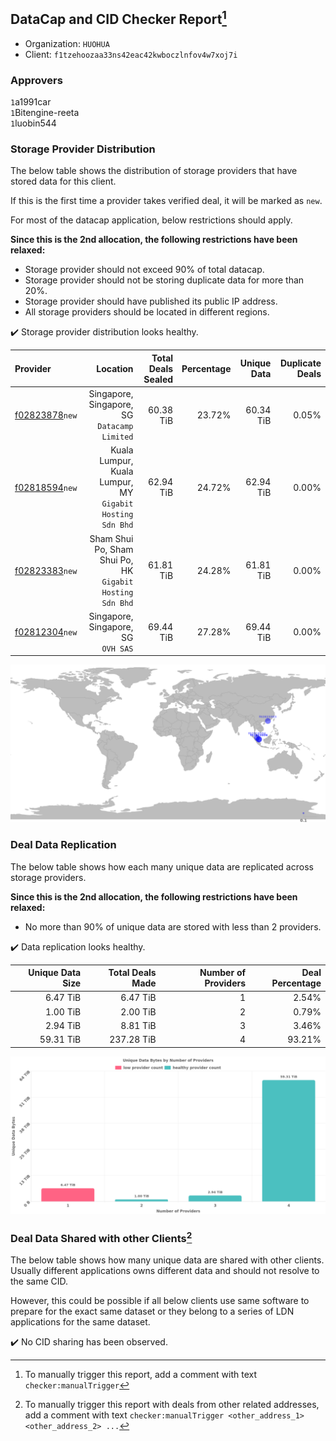 ## DataCap and CID Checker Report[^1]
 - Organization: `HUOHUA`
 - Client: `f1tzehoozaa33ns42eac42kwboczlnfov4w7xoj7i`
### Approvers
`1`a1991car<br/>`1`Bitengine-reeta<br/>`1`luobin544


### Storage Provider Distribution
The below table shows the distribution of storage providers that have stored data for this client.

If this is the first time a provider takes verified deal, it will be marked as `new`.

For most of the datacap application, below restrictions should apply.

**Since this is the 2nd allocation, the following restrictions have been relaxed:**
 - Storage provider should not exceed 90% of total datacap.
 - Storage provider should not be storing duplicate data for more than 20%.
 - Storage provider should have published its public IP address.
 - All storage providers should be located in different regions.

✔️ Storage provider distribution looks healthy.

| Provider                                                    |                                                     Location | Total Deals Sealed | Percentage | Unique Data | Duplicate Deals |
| :---------------------------------------------------------- | -----------------------------------------------------------: | -----------------: | ---------: | ----------: | --------------: |
| [f02823878](https://filfox.info/en/address/f02823878)`new`  |              Singapore, Singapore, SG<br/>`Datacamp Limited` |          60.38 TiB |     23.72% |   60.34 TiB |           0.05% |
| [f02818594](https://filfox.info/en/address/f02818594)`new`  | Kuala Lumpur, Kuala Lumpur, MY<br/>`Gigabit Hosting Sdn Bhd` |          62.94 TiB |     24.72% |   62.94 TiB |           0.00% |
| [f02823383](https://filfox.info/en/address/f02823383)`new`  | Sham Shui Po, Sham Shui Po, HK<br/>`Gigabit Hosting Sdn Bhd` |          61.81 TiB |     24.28% |   61.81 TiB |           0.00% |
| [f02812304](https://filfox.info/en/address/f02812304)`new`  |                       Singapore, Singapore, SG<br/>`OVH SAS` |          69.44 TiB |     27.28% |   69.44 TiB |           0.00% |

<img src="https://raw.githubusercontent.com/data-preservation-programs/filplus-checker-assets/main/filecoin-project/filecoin-plus-large-datasets/issues/2195/1698979817335.png"/>

### Deal Data Replication
The below table shows how each many unique data are replicated across storage providers.


**Since this is the 2nd allocation, the following restrictions have been relaxed:**
- No more than 90% of unique data are stored with less than 2 providers.

✔️ Data replication looks healthy.

| Unique Data Size | Total Deals Made | Number of Providers | Deal Percentage |
| ---------------: | ---------------: | ------------------: | --------------: |
|         6.47 TiB |         6.47 TiB |                   1 |           2.54% |
|         1.00 TiB |         2.00 TiB |                   2 |           0.79% |
|         2.94 TiB |         8.81 TiB |                   3 |           3.46% |
|        59.31 TiB |       237.28 TiB |                   4 |          93.21% |

<img src="https://raw.githubusercontent.com/data-preservation-programs/filplus-checker-assets/main/filecoin-project/filecoin-plus-large-datasets/issues/2195/1698979817882.png"/>

### Deal Data Shared with other Clients[^3]
The below table shows how many unique data are shared with other clients.
Usually different applications owns different data and should not resolve to the same CID.

However, this could be possible if all below clients use same software to prepare for the exact same dataset or they belong to a series of LDN applications for the same dataset.

✔️ No CID sharing has been observed.

[^1]: To manually trigger this report, add a comment with text `checker:manualTrigger`

[^2]: Deals from those addresses are combined into this report as they are specified with `checker:manualTrigger`

[^3]: To manually trigger this report with deals from other related addresses, add a comment with text `checker:manualTrigger <other_address_1> <other_address_2> ...`
